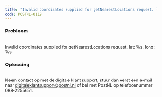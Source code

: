 ```yaml
---
title: "Invalid coordinates supplied for getNearestLocations request. lat: %s, long: %s"
code: POSTNL-0119
---
```


<div class="columnLayout single" data-layout="single">
<div class="cell normal" data-type="normal">
<div class="innerCell">
<p><h3>Probleem</h3><br>Invalid coordinates supplied for getNearestLocations request. lat: %s, long: %s</p><p><h3>Oplossing</h3> <br>Neem contact op met de digitale klant support, stuur dan eerst een e-mail naar <a href="mailto:digitaleklantsupport@postnl.nl" class="external-link" rel="nofollow">digitaleklantsupport@postnl.nl</a> of bel met PostNL op telefoonnummer 088-2255651.</p></div>
</div>
</div>